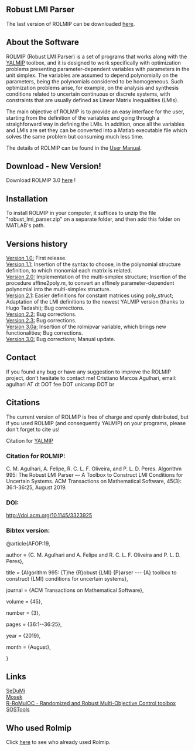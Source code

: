 ## Robust LMI Parser

The last version of ROLMIP can be downloaded [here](https://github.com/rolmip/rolmip.github.io/raw/master/robust_lmi_parser.zip).



## About the Software

ROLMIP (Robust LMI Parser) is a set of programs that works along with the [YALMIP](https://yalmip.github.io) toolbox, and it is designed to work specifically with optimization problems presenting parameter-dependent variables with parameters in the unit simplex. The variables are assumed to depend polynomially on the parameters, being the polynomials considered to be homogeneous. Such optimization problems arise, for example, on the analysis and synthesis conditions related to uncertain continuous or discrete systems, with constraints that are usually defined as Linear Matrix Inequalities (LMIs).

The main objective of ROLMIP is to provide an easy interface for the user, starting from the definition of the variables and going through a straighforward way in defining the LMIs. In addition, once all the variables and LMIs are set they can be converted into a Matlab executable file which solves the same problem but consuming much less time.

The details of ROLMIP can be found in the [User Manual](https://github.com/rolmip/rolmip.github.io/raw/master/manual_rolmip.pdf).

## Download - New Version!

Download ROLMIP 3.0 [here](https://github.com/rolmip/rolmip.github.io/raw/master/robust_lmi_parser.zip) !

## Installation

To install ROLMIP in your computer, it suffices to unzip the file "robust_lmi_parser.zip" on a separate folder, and then add this folder on MATLAB's path.

## Versions history

[Version 1.0:](https://github.com/rolmip/rolmip.github.io/raw/master/robust_lmi_parser_version1_0.zip) First release.<br>
[Version 1.1:](https://github.com/rolmip/rolmip.github.io/raw/master/robust_lmi_parser_version1_1.zip) Insertion of the syntax to choose, in the polynomial structure definition, to which monomial each matrix is related.
<br>
[Version 2.0:](https://github.com/rolmip/rolmip.github.io/raw/master/robust_lmi_parser_version2_0.zip) Implementation of the multi-simplex structure; Insertion of the procedure affine2poly.m, to convert an affinely parameter-dependent polynomial into the multi-simplex structure.
<br>
[Version 2.1:](https://github.com/rolmip/rolmip.github.io/raw/master/robust_lmi_parser_version2_1.zip) Easier definitions for constant matrices using poly_struct; Adaptation of the LMI definitions to the newest YALMIP version (thanks to Hugo Tadashi); Bug corrections.
<br>
[Version 2.2:](https://github.com/rolmip/rolmip.github.io/raw/master/robust_lmi_parser_version2_2.zip) Bug corrections.
<br>
[Version 2.3:](https://github.com/rolmip/rolmip.github.io/raw/master/robust_lmi_parser_version2_3.zip) Bug corrections.
<br>
[Version 3.0a:](https://github.com/rolmip/rolmip.github.io/raw/master/robust_lmi_parser_version3_0a.zip) Insertion of the rolmipvar variable, which brings new functionalities; Bug corrections.
<br>
[Version 3.0:](https://github.com/rolmip/rolmip.github.io/raw/master/robust_lmi_parser.zip) Bug corrections; Manual update.

## Contact

If you found any bug or have any suggestion to improve the ROLMIP project, don't hesitate to contact me! Cristiano Marcos Agulhari, email: agulhari AT dt DOT fee DOT unicamp DOT br

## Citations

The current version of ROLMIP is free of charge and openly distributed, but if you used ROLMIP (and consequently YALMIP) on your programs, please don't forget to cite us!

Citation for [YALMIP](http://users.isy.liu.se/johanl/yalmip/pmwiki.php?n=Main.License)

### Citation for ROLMIP:

C. M. Agulhari, A. Felipe, R. C. L. F. Oliveira, and P. L. D. Peres. Algorithm 995: The Robust LMI Parser — A Toolbox to Construct LMI Conditions for Uncertain Systems. ACM Transactions on Mathematical Software, 45(3): 36:1-36:25, August 2019. 

### DOI:

http://doi.acm.org/10.1145/3323925

### Bibtex version:

@article{AFOP:19,

author = {C. M. Agulhari and A. Felipe and R. C. L. F. Oliveira and P. L. D. Peres},
     
title = {Algorithm 995: {T}he {R}obust {LMI} {P}arser --- {A} toolbox to construct {LMI} conditions for uncertain systems},
     
journal = {ACM Transactions on Mathematical Software},
    
volume = {45},
     
number = {3},
     
pages = {36:1--36:25},
     
year  = {2019},
     
month = {August},
     
}

## Links

[SeDuMi](http://sedumi.ie.lehigh.edu/)
<br>
[Mosek](https://www.mosek.com/)
<br>
[R-RoMulOC - Randomized and Robust Multi-Objective Control toolbox](http://homepages.laas.fr/peaucell/software.php#romuloc)
<br>
[SOSTools](http://www.cds.caltech.edu/sostools/)

## Who used Rolmip

Click [here](https://scholar.google.com.br/scholar?cites=4276252120509952426&as_sdt=2005&sciodt=0,5&hl=pt-BR) to see who already used Rolmip.
